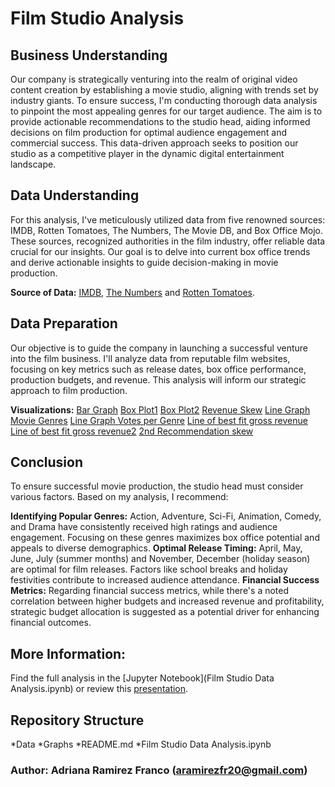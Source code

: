 # Film Studio Analysis

## Business Understanding
Our company is strategically venturing into the realm of original video content creation by establishing a movie studio, aligning with trends set by industry giants. To ensure success, I'm conducting thorough data analysis to pinpoint the most appealing genres for our target audience. The aim is to provide actionable recommendations to the studio head, aiding informed decisions on film production for optimal audience engagement and commercial success. This data-driven approach seeks to position our studio as a competitive player in the dynamic digital entertainment landscape.

## Data Understanding
For this analysis, I've meticulously utilized data from five renowned sources: IMDB, Rotten Tomatoes, The Numbers, The Movie DB, and Box Office Mojo. These sources, recognized authorities in the film industry, offer reliable data crucial for our insights. Our goal is to delve into current box office trends and derive actionable insights to guide decision-making in movie production.

**Source of Data:** [IMDB](https://www.imdb.com), [The Numbers](https://www.the-numbers.com) and [Rotten Tomatoes](https://www.rottentomatoes.com).

## Data Preparation
Our objective is to guide the company in launching a successful venture into the film business. I'll analyze data from reputable film websites, focusing on key metrics such as release dates, box office performance, production budgets, and revenue. This analysis will inform our strategic approach to film production.

**Visualizations:**
[Bar Graph](./Graphs/bargraph_month.png)
[Box Plot1](./Graphs/boxoffice_plot.png)
[Box Plot2](./Graphs/boxplot_grossrevenue.png)
[Revenue Skew](./Graphs/grossrevenue_barskew.png)
[Line Graph Movie Genres](./Graphs/line_rating_genre.png)
[Line Graph Votes per Genre](./Graphs/line_votes_genre.png)
[Line of best fit gross revenue](./Graphs/linefit_gross.png)
[Line of best fit gross revenue2](./Graphs/linefit_gross2.png)
[2nd Recommendation skew](./Graphs/rec2skew.png)

## Conclusion
To ensure successful movie production, the studio head must consider various factors. Based on my analysis, I recommend:

**Identifying Popular Genres:** Action, Adventure, Sci-Fi, Animation, Comedy, and Drama have consistently received high ratings and audience engagement. Focusing on these genres maximizes box office potential and appeals to diverse demographics.
**Optimal Release Timing:** April, May, June, July (summer months) and November, December (holiday season) are optimal for film releases. Factors like school breaks and holiday festivities contribute to increased audience attendance.
**Financial Success Metrics:** Regarding financial success metrics, while there's a noted correlation between higher budgets and increased revenue and profitability, strategic budget allocation is suggested as a potential driver for enhancing financial outcomes.

## More Information:
Find the full analysis in the [Jupyter Notebook](Film Studio Data Analysis.ipynb) or review this [presentation](FilmStudioDataAnalysis.pdf).

## Repository Structure
*Data
*Graphs
*README.md
*Film Studio Data Analysis.ipynb

### Author: Adriana Ramirez Franco (aramirezfr20@gmail.com)
